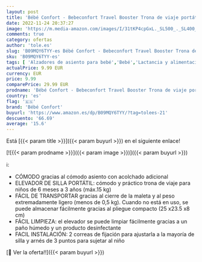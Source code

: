 ```yaml
---
layout: post
title: 'Bébé Confort - Bebeconfort Travel Booster Trona de viaje portátil  Asiento elevador blando y acolchado  para bebés de 6 meses a 3 años  15 kg   color Warm Gray'
date: 2022-11-24 20:37:27
image: 'https://m.media-amazon.com/images/I/31tKP4cpGxL._SL500_._SL400_.jpg'
comments: true
category: ofertas
author: 'tole.es'
slug: 'B09MQY6TYY-es Bébé Confort - Bebeconfort Travel Booster Trona de viaje...'
sku: 'B09MQY6TYY-es'
tags: [ 'Alzadores de asiento para bebé','Bebé','Lactancia y alimentación','Tronas y asientos','bebés','bébé','bébé confort','confort','trona','🇪🇸', ]
actualPrice: 9.99 EUR
currency: EUR
price: 9.99
comparePrice: 29.99 EUR
prodname: 'Bébé Confort - Bebeconfort Travel Booster Trona de viaje portátil  Asiento elevador blando y acolchado  para bebés de 6 meses a 3 años  15 kg   color Warm Gray'
country: 'es'
flag: '🇪🇸'
brand: 'Bébé Confort'
buyurl: 'https://www.amazon.es/dp/B09MQY6TYY/?tag=tolees-21'
descuento: '66.69'
average: '15.6'
---
```


Está [{{< param title >}}]({{< param buyurl >}}) en el siguiente enlace!

[![{{< param prodname >}}]({{< param image >}})]({{< param buyurl >}})

ℹ️:

- CÓMODO gracias al cómodo asiento con acolchado adicional
- ELEVADOR DE SILLA PORTÁTIL: cómodo y práctico trona de viaje para niños de 6 meses a 3 años (máx.15 kg)
- FÁCIL DE TRANSPORTAR gracias al cierre de la maleta y al peso extremadamente ligero (menos de 0,5 kg). Cuando no está en uso, se puede almacenar fácilmente gracias al pliegue compacto (25 x23.5 x8 cm)
- FÁCIL LIMPIEZA: el elevador se puede limpiar fácilmente gracias a un paño húmedo y un producto desinfectante
- FACIL INSTALACIÓN: 2 correas de fijación para ajustarla a la mayoría de silla y arnés de 3 puntos para sujetar al niño

[🛒 Ver la oferta!!]({{< param buyurl >}})
